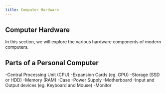 ```yaml
---
title: Computer Hardware
---
```

## Computer Hardware

In this section, we will explore the various hardware components of modern computers. 

## Parts of a Personal Computer

-Central Processing Unit (CPU)
-Expansion Cards (eg. GPU)
-Storage (SSD or HDD)
-Memory (RAM)
-Case
-Power Supply
-Motherboard
-Input and Output devices (eg. Keyboard and Mouse)
-Monitor
